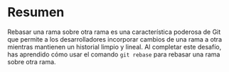 # Resumen

Rebasar una rama sobre otra rama es una característica poderosa de Git que permite a los desarrolladores incorporar cambios de una rama a otra mientras mantienen un historial limpio y lineal. Al completar este desafío, has aprendido cómo usar el comando `git rebase` para rebasar una rama sobre otra rama.
